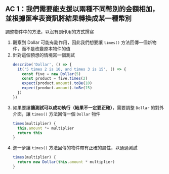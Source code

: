 ## AC 1：我們需要能支援以兩種不同幣別的金額相加，並根據匯率表資訊將結果轉換成某一種幣別

調整物件中的方法，以沒有副作用的方式撰寫

1. 觀察到 Dollar 可能有副作用，因此我們想要讓 `times()` 方法回傳一個新物件，而不是改變原本物件的值
2. 針對這個預想的情境寫一個測試
   ```js
   describe('Dollar', () => {
     it('5 times 2 is 10, and times 3 is 15', () => {
       const five = new Dollar(5)
       const product = five.times(2)
       expect(product.amount).toBe(10)
       expect(product.amount).toBe(15)
     })
   })
   ```
3. 如果要讓**讓測試可以成功執行（結果不一定要正確）**，需要調整 `Dollar` 的對外介面，讓 `times()` 方法回傳一個 `Dollar` 物件
   ```js
   times(multiplier) {
     this.amount *= multiplier
     return this
   }
   ```
4. 進一步讓 `times()` 方法回傳的物件帶有正確的屬性，以通過測試
   ```js
   times(multiplier) {
     return new Dollar(this.amount * multiplier)
   }
   ```
